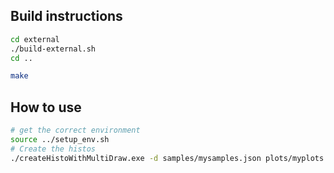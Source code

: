 ## Build instructions

```bash
cd external
./build-external.sh
cd ..

make
```

## How to use

```bash
# get the correct environment
source ../setup_env.sh
# Create the histos
./createHistoWithMultiDraw.exe -d samples/mysamples.json plots/myplots.json
```
